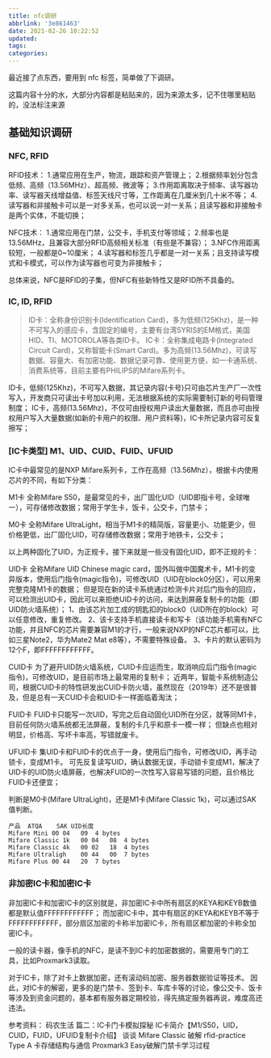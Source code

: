 ```yaml
---
title: nfc调研
abbrlink: '3e861463'
date: 2021-02-26 10:22:52
updated:
tags:
categories:
---
```


最近接了点东西，要用到 nfc 标签，简单做了下调研。

这篇内容十分的水，大部分内容都是粘贴来的，因为来源太多，记不住哪里粘贴的，没法标注来源

## 基础知识调研


### NFC, RFID

RFID技术：
1.通常应用在生产，物流，跟踪和资产管理上；
2.根据频率划分包含低频、高频（13.56MHz）、超高频、微波等；
3.作用距离取决于频率、读写器功率、读写器天线增益值、标签天线尺寸等，工作距离在几厘米到几十米不等；
4.读写器和非接触卡可以是一对多关系，也可以说一对一关系；且读写器和非接触卡是两个实体，不能切换；

NFC技术：
1.通常应用在门禁，公交卡，手机支付等领域；
2.频率也是13.56MHz，且兼容大部分RFID高频相关标准（有些是不兼容）；
3.NFC作用距离较短，一般都是0~10厘米；
4.读写器和标签几乎都是一对一关系；且支持读写模式和卡模式，可以作为读写器也可变为非接触卡；

总体来说，NFC是RFID的子集，但NFC有些新特性又是RFID所不具备的。

### IC, ID, RFID

> ID卡：全称身份识别卡(Identification Card)，多为低频(125Khz)，是一种不可写入的感应卡，含固定的编号，主要有台湾SYRIS的EM格式，美国HID、TI、MOTOROLA等各类ID卡。
  IC卡：全称集成电路卡(Integrated Circuit Card)，又称智能卡(Smart Card)。多为高频(13.56Mhz)，可读写数据、容量大、有加密功能、数据记录可靠、使用更方便，如一卡通系统、消费系统等，目前主要有PHILIPS的Mifare系列卡。

  ID卡，低频(125Khz)，不可写入数据，其记录内容(卡号)只可由芯片生产厂一次性写入，开发商只可读出卡号加以利用，无法根据系统的实际需要制订新的号码管理制度；
  IC卡，高频(13.56Mhz)，不仅可由授权用户读出大量数据，而且亦可由授权用户写入大量数据(如新的卡用户的权限、用户资料等)，IC卡所记录内容可反复擦写；


### [IC卡类型] M1、UID、CUID、FUID、UFUID

IC卡中最常见的是NXP Mifare系列卡，工作在高频（13.56Mhz），根据卡内使用芯片的不同，有如下分类：

M1卡
全称Mifare S50，是最常见的卡，出厂固化UID（UID即指卡号，全球唯一），可存储修改数据；常用于学生卡，饭卡，公交卡，门禁卡；

M0卡
全称Mifare UltraLight，相当于M1卡的精简版，容量更小、功能更少，但价格更低，出厂固化UID，可存储修改数据；常用于地铁卡，公交卡；

以上两种固化了UID，为正规卡，接下来就是一些没有固化UID，即不正规的卡：

UID卡
全称Mifare UID Chinese magic card，国外叫做中国魔术卡，M1卡的变异版本，使用后门指令(magic指令)，可修改UID（UID在block0分区），可以用来完整克隆M1卡的数据；
但是现在新的读卡系统通过检测卡片对后门指令的回应，可以检测出UID卡，因此可以来拒绝UID卡的访问，来达到屏蔽复制卡的功能（即UID防火墙系统）；
1、由该芯片加工成的钥匙扣的block0（UID所在的block）可以任意修改，重复修改。
2、该卡支持手机直接读卡和写卡（该功能手机需有NFC功能，并且NFC的芯片需要兼容M1的才行，一般来说NXP的NFC芯片都可以，比如三星Note2，华为Mate2 Mat e8等），不需要特殊设备。
3、卡片的默认密码为12个F，即FFFFFFFFFFFF。

CUID卡
为了避开UID防火墙系统，CUID卡应运而生，取消响应后门指令(magic指令)，可修改UID，是目前市场上最常用的复制卡；
近两年，智能卡系统制造公司，根据CUID卡的特性研发出CUID卡防火墙，虽然现在（2019年）还不是很普及，但是总有一天CUID卡会和UID卡一样面临着淘汰；

FUID卡
FUID卡只能写一次UID，写完之后自动固化UID所在分区，就等同M1卡，目前任何防火墙系统都无法屏蔽，复制的卡几乎和原卡一模一样；
但缺点也相对明显，价格高、写坏卡率高，写错就废卡。

UFUID卡
集UID卡和FUID卡的优点于一身，使用后门指令，可修改UID，再手动锁卡，变成M1卡。
可先反复读写UID，确认数据无误，手动锁卡变成M1，解决了UID卡的UID防火墙屏蔽，也解决FUID的一次性写入容易写错的问题，且价格比FUID卡还便宜；

判断是M0卡(Mifare UltraLight)，还是M1卡(Mifare Classic 1k)，可以通过SAK值判断。

```
产品	ATQA	SAK	UID长度
Mifare Mini	00 04	09	4 bytes
Mifare Classic 1k	00 04	08	4 bytes
Mifare Classic 4k	00 02	18	4 bytes
Mifare Ultraligh	00 44	00	7 bytes
Mifare Plus	00 44	20	7 bytes
```

### 非加密IC卡和加密IC卡

非加密IC卡和加密IC卡的区别就是，非加密IC卡中所有扇区的KEYA和KEYB数值都是默认值FFFFFFFFFFFF；
而加密IC卡中，其中有扇区的KEYA和KEYB不等于FFFFFFFFFFFF，部分扇区加密的卡称半加密IC卡，所有扇区都加密的卡称全加密IC卡。

一般的读卡器，像手机的NFC，是读不到IC卡的加密数据的，需要用专门的工具，比如Proxmark3读取。

对于IC卡，除了对卡上数据加密，还有滚动码加密、服务器数据验证等技术。
因此，对IC卡的解密，更多的是门禁卡、签到卡、车库卡等的讨论，像公交卡、饭卡等涉及到资金问题的，基本都有服务器定期校验，得先搞定服务器再说，难度高还违法。

参考资料：
码农生活 篇二：IC卡门卡模拟探秘
IC卡简介【M1/S50，UID，CUID，FUID，UFUID复制卡介绍】
谈谈 Mifare Classic 破解
rfid-practice
Type A 卡存储结构与通信
Proxmark3 Easy破解门禁卡学习过程

